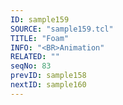 ```yaml
---
ID: sample159
SOURCE: "sample159.tcl"
TITLE: "Foam"
INFO: "<BR>Animation"
RELATED: ""
seqNo: 83
prevID: sample158
nextID: sample160
---
```

